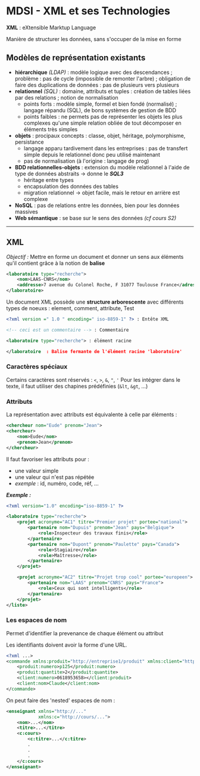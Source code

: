 # MDSI - XML et ses Technologies

**XML** : eXtensible Marktup Language

Manière de structurer les données, sans s'occuper de la mise en forme

## Modèles de représentation existants
* **hiérarchique** *(LDAP)* : modèle logique avec des descendances ; problème : pas de cycle (impossible de remonter l'arbre) ; obligation de faire des duplications de données : pas de plusieurs vers plusieurs
* **relationnel** *(SQL)* : domaine, attributs et tuples : création de tables liées par des relations ; notion de normalisation
	* points forts : modèle simple, formel et bien fondé (normalisé) ; langage répandu (SQL), de bons systèmes de gestion de BDD
	* points faibles : ne permets pas de représenter les objets les plus complexes qu'une simple relation obliée de tout décomposer en éléments très simples
* **objets** : procipaux concepts : classe, objet, héritage, polymorphisme, persistance
	* langage apparu tardivement dans les entreprises : pas de transfert simple depuis le relationnel donc peu utilisé maintenant
	* pas de normalisation (à l'origine : langage de prog)
* **BDD relationnelles-objets** : extension du modèle relationnel à l'aide de type de données abstraits -> donne le ***SQL3***
	* héritage entre types
	* encapsulation des données des tables
	* migration relationnel -> objet facile, mais le retour en arrière est complexe
* **NoSQL** : pas de relations entre les données, bien pour les données massives
* **Web sémantique** : se base sur le sens des données *(cf cours S2)*

---

## XML

_Objectif :_ Mettre en forme un document et donner un sens aux éléments qu'il contient grâce à la notion de **balise**

```xml
<laboratoire type="recherche">
	<nom>LAAS-CNRS</nom>
	<addresse>7 avenue du Colonel Roche, F 31077 Toulouse France</adresse>
</laboratoire>
```

Un document XML possède une **structure arborescente** avec différents types de noeuxs : element, comment, attribute, Test

```xml
<?xml version =" 1.0 " encoding=" iso-8859-1" ?> : Entête XML

<!-- ceci est un commentaire --> : Commentaire

<laboratoire type="recherche"> : élément racine

</laboratoire  : Balise fermante de l'élément racine 'laboratoire'
```

### Caractères spéciaux
Certains caractères sont réservés : `<`, `>`, `&`, `"`, `'`
Pour les intégrer dans le texte, il faut utiliser des chapines prédéfinies (`&lt`, `&gt`, ...)

### Attributs

La représentation avec attributs est équivalente à celle par éléments :

```xml
<chercheur nom="Eude" prenom="Jean">
<chercheur>
	<nom>Eude</nom>
	<prenom>Jean</prenom>
</chercheur>
```

Il faut favoriser les attributs pour :

* une valeur simple
* une valeur qui n'est pas répétée
* *exemple* : id, numéro, code, réf, ...

***Exemple :***

```xml
<?xml version="1.0" encoding="iso-8859-1" ?>

<laboratoire type="recherche">
	<projet acronyme="AC1" titre="Premier projet" portee="national">
		<partenaire nom="Dupuis" prenom="Jean" pays="Belgique">
			<role>Inspecteur des travaux finis</role>
		</partenaire>
		<partenaire nom="Dupont" prenom="Paulette" pays="Canada">
			<role>Stagiaire</role>
			<role>Maîtresse</role>
		</partenaire>
	</projet>

	<projet acronyme="AC2" titre="Projet trop cool" portee="europeen">
		<partenaire nom="LAAS" prenom="CNRS" pays="France">
			<role>Ceux qui sont intelligents</role>
		</partenaire>
	</projet>
</liste>
```

### Les espaces de nom
Permet d'identifier la prevenance de chaque élément ou attribut

Les identifiants doivent avoir la forme d'une URL.

```xml
<?xml ...>
<commande xmlns:produit="http://entreprise1/produit" xmlns:client="http://entreprise2/serviceA/client">
	<produit:numero>p125</produit:numero>
	<produit:quantite>2</produit:quantite>
	<client:numero>0618953658></client:produit>
	<client:nom>Claude</client:nom>
</commande>
```

On peut faire des 'nested' espaces de nom :
```xml
<enseignant xmlns="http://..."
			xmlns:c="http://cours/...">
	<nom>...</nom>
	<titre>...</titre>
	<c:cours>
		<c:titre>...</c:titre>
		.
		.
		.
	</c:cours>
</enseignant>
```